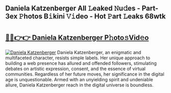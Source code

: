 ## Daniela Katzenberger All 𝙻eaked 𝙽u𝚍es - Part-3ex 𝙿hotos B𝚒kini 𝚅𝚒deo - Hot 𝙿art 𝙻eaks 68wtk

# <h2><a href="http://ld2vcv.urlbe.top/?page=Daniela+Katzenberger">🔗🔗👉👉 Daniela Katzenberger P𝚑oto𝚜Vid𝚎o</a></h2>

[![Daniela Katzenberger](https://i.imgur.com/eBuTRDB.gif)](http://ld2vcv.urlbe.top/?page=Daniela+Katzenberger)
Daniela Katzenberger, an enigmatic and multifaceted character, resists simple labels. Her unique approach to building a web presence has allured and offended followers, stimulating debates on artistic expression, consent, and the essence of virtual communities. Regardless of her future moves, her significance in the digital age is unquestionable. Armed with an unyielding spirit and undeniable allure, Daniela Katzenberger reach in the digital universe is boundless.
